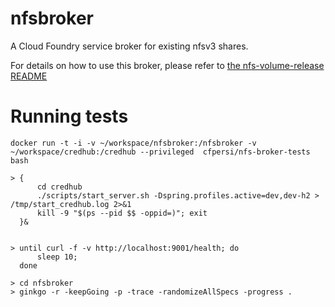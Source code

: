 # nfsbroker
A Cloud Foundry service broker for existing nfsv3 shares.

For details on how to use this broker, please refer to [the nfs-volume-release README](https://github.com/cloudfoundry/nfs-volume-release)

# Running tests

```
docker run -t -i -v ~/workspace/nfsbroker:/nfsbroker -v ~/workspace/credhub:/credhub --privileged  cfpersi/nfs-broker-tests bash

> {
      cd credhub
      ./scripts/start_server.sh -Dspring.profiles.active=dev,dev-h2 > /tmp/start_credhub.log 2>&1
      kill -9 "$(ps --pid $$ -oppid=)"; exit
  }&


> until curl -f -v http://localhost:9001/health; do
      sleep 10;
  done

> cd nfsbroker
> ginkgo -r -keepGoing -p -trace -randomizeAllSpecs -progress .
```